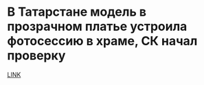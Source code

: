 # В Татарстане модель в прозрачном платье устроила фотосессию в храме, СК начал проверку



[LINK](https://varlamov.ru/2483599.html)
